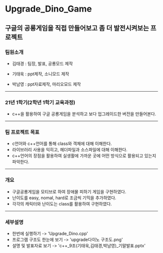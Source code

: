 # Upgrade_Dino_Game
구글의 공룡게임을 직접 만들어보고 좀 더 발전시켜보는 프로젝트
---
### 팀원소개

- 김태경 : 팀장, 발표, 공룡모드 제작

- 기태욱 : ppt제작, 소니모드 제작

- 박남영 : ppt자료제작, 마리오모드 제작


---

### 21년 1학기(2학년 1학기 교육과정)
- c++을 활용하여 구글 공룡게임을 분석하고 보다 업그레이드한 버전을 만들어본다.

---


### 팀 프로젝트 목표
- c언어와 c++언어를 통해 class와 객체에 대해 이해한다.
- 라이브러리 사용을 익히고, 헤더파일과 소스파일에 대해 이해한다.
- c++언어의 장점을 활용하여 실생활에 가까운 곳에 어떤 방식으로 활용되고 있는지 파악한다.


---
### 개요
- 구글공룡게임을 모티브로 하여 장애물 피하기 게임을 구현하였다.
- 난이도를 easy, nomal, hard로 조금씩 기믹을 추가하였다.
- 각각의 캐릭터와 난이도는 class를 활용하여 구현하였다.

---
### 세부설명
- 한번에 실행하기 -> 'Upgrade_Dino.cpp'
- 프로그램 구조도 한눈에 보기 -> 'upgrade다이노 구조도.png'
- 설명 및 발표자료 보기 -> 'c++_9조(기태욱,김태경,박남영)_기말발표.pptx'
